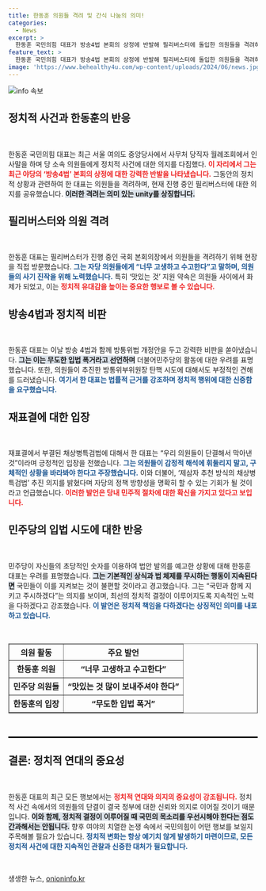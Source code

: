 ```yaml
---
title: 한동훈 의원들 격려 및 간식 나눔의 의미!
categories:
  - News
excerpt: >
  한동훈 국민의힘 대표가 방송4법 본회의 상정에 반발해 필리버스터에 돌입한 의원들을 격려하며, 입법 폭거에 대한 비판을 쏟아냈다. 의원들과의 유쾌한 대화 속에서 한 대표의 결단과 강한 메시지가 더욱 주목받고 있다.
feature_text: >
  한동훈 국민의힘 대표가 방송4법 본회의 상정에 반발해 필리버스터에 돌입한 의원들을 격려하며, 입법 폭거에 대한 비판을 쏟아냈다. 의원들과의 유쾌한 대화 속에서 한 대표의 결단과 강한 메시지가 더욱 주목받고 있다.
image: 'https://www.behealthy4u.com/wp-content/uploads/2024/06/news.jpg'
---
```


<p><img src="https://www.behealthy4u.com/wp-content/uploads/2024/06/news.jpg" alt="info 속보" /></p>

<h2 data-ke-size="size26">정치적 사건과 한동훈의 반응</h2>

<p data-ke-size="size16">&nbsp;</p>

<p>한동훈 국민의힘 대표는 최근 서울 여의도 중앙당사에서 사무처 당직자 월례조회에서 인사말을 하며 당 소속 의원들에게 정치적 사건에 대한 의지를 다짐했다. <b><span style="color: #ee2323;">이 자리에서 그는 최근 야당의 ‘방송4법’ 본회의 상정에 대한 강력한 반발을 나타냈습니다.</span></b> 그동안의 정치적 상황과 관련하여 한 대표는 의원들을 격려하며, 현재 진행 중인 필리버스터에 대한 의지를 공유했습니다. <b><span style="background-color: #21538527;">이러한 격려는 의미 있는 unity를 상징합니다.</span></b> </p>

<h2 data-ke-size="size26">필리버스터와 의원 격려</h2>

<p data-ke-size="size16">&nbsp;</p>

<p>한동훈 대표는 필리버스터가 진행 중인 국회 본회의장에서 의원들을 격려하기 위해 현장을 직접 방문했습니다. <b><span style="color: #1a5490;">그는 자당 의원들에게 “너무 고생하고 수고한다”고 말하며, 의원들의 사기 진작을 위해 노력했습니다.</span></b> 특히 ‘맛있는 것’ 지원 약속은 의원들 사이에서 화제가 되었고, 이는 <b><span style="color: #ee2323;">정치적 유대감을 높이는 중요한 행보로 볼 수 있습니다.</span></b> </p>

<h2 data-ke-size="size26">방송4법과 정치적 비판</h2>

<p data-ke-size="size16">&nbsp;</p>

<p>한동훈 대표는 이날 방송 4법과 함께 방통위법 개정안을 두고 강력한 비판을 쏟아냈습니다. <b><span style="background-color: #21538527;">그는 이는 무도한 입법 폭거라고 선언하며</span></b> 더불어민주당의 활동에 대한 우려를 표명했습니다. 또한, 의원들이 추진한 방통위부위원장 탄핵 시도에 대해서도 부정적인 견해를 드러냈습니다. <b><span style="color: #1a5490;">여기서 한 대표는 법률적 근거를 강조하며 정치적 행위에 대한 신중함을 요구했습니다.</span></b> </p>

<h2 data-ke-size="size26">재표결에 대한 입장</h2>

<p data-ke-size="size16">&nbsp;</p>

<p>재표결에서 부결된 채상병특검법에 대해서 한 대표는 “우리 의원들이 단결해서 막아낸 것”이라며 긍정적인 입장을 전했습니다. <b><span style="color: #1a5490;">그는 의원들이 감정적 해석에 휘둘리지 말고, 구체적인 상황을 바라봐야 한다고 주장했습니다.</span></b> 이와 더불어, ‘제삼자 추천 방식의 채상병특검법’ 추진 의지를 밝혔다며 자당의 정책 방향성을 명확히 할 수 있는 기회가 될 것이라고 언급했습니다. <b><span style="color: #ee2323;">이러한 발언은 당내 민주적 절차에 대한 확신을 가지고 있다고 보입니다.</span></b></p>

<h2 data-ke-size="size26">민주당의 입법 시도에 대한 반응</h2>

<p data-ke-size="size16">&nbsp;</p>

<p>민주당이 자신들의 초당적인 숫자를 이용하여 법안 발의를 예고한 상황에 대해 한동훈 대표는 우려를 표명했습니다. <b><span style="background-color: #21538527;">그는 기본적인 상식과 법 체제를 무시하는 행동이 지속된다면</span></b> 국민들이 이를 지켜보는 것이 불편할 것이라고 경고했습니다. 그는 “국민과 함께 지키고 주시하겠다”는 의지를 보이며, 최선의 정치적 결정이 이루어지도록 지속적인 노력을 다하겠다고 강조했습니다. <b><span style="color: #1a5490;">이 발언은 정치적 책임을 다하겠다는 상징적인 의미를 내포하고 있습니다.</span></b></p>

<p data-ke-size="size16">&nbsp;</p>

<table style="width: 100%; border-collapse: collapse;" border="1">
  <tr>
    <th style="text-align: center;">의원 활동</th>
    <th style="text-align: center;">주요 발언</th>
  </tr>
  <tr>
    <td style="text-align: center; height: 35px;"><b>한동훈 의원</b></td>
    <td style="text-align: center; height: 35px;"><b>“너무 고생하고 수고한다”</b></td>
  </tr>
  <tr>
    <td style="text-align: center; height: 35px;"><b>민주당 의원들</b></td>
    <td style="text-align: center; height: 35px;"><b>“맛있는 것 많이 보내주셔야 한다”</b></td>
  </tr>
  <tr>
    <td style="text-align: center; height: 35px;"><b>한동훈의 입장</b></td>
    <td style="text-align: center; height: 35px;"><b>“무도한 입법 폭거”</b></td>
  </tr>
</table>

<p data-ke-size="size16">&nbsp;</p>

<hr style="border: 1px solid black;"/>

<h2 data-ke-size="size26">결론: 정치적 연대의 중요성</h2>

<p data-ke-size="size16">&nbsp;</p>

<p>한동훈 대표의 최근 모든 행보에서는 <b><span style="color: #ee2323;">정치적 연대와 의지의 중요성이 강조됩니다.</span></b> 정치적 사건 속에서의 의원들의 단결이 결국 정부에 대한 신뢰와 의지로 이어질 것이기 때문입니다. <b><span style="background-color: #21538527;">이와 함께, 정치적 결정이 이루어질 때 국민의 목소리를 우선시해야 한다는 점도 간과해서는 안됩니다.</span></b> 향후 여야의 치열한 논쟁 속에서 국민의힘이 어떤 행보를 보일지 주목해볼 필요가 있습니다. <b><span style="color: #1a5490;">정치적 변화는 항상 예기치 않게 발생하기 마련이므로, 모든 정치적 사건에 대한 지속적인 관찰과 신중한 대처가 필요합니다.</span></b></p>

<p data-ke-size="size16">&nbsp;</p>
생생한 뉴스, <a href="https://onioninfo.kr" rel="dofollow">onioninfo.kr</a>


